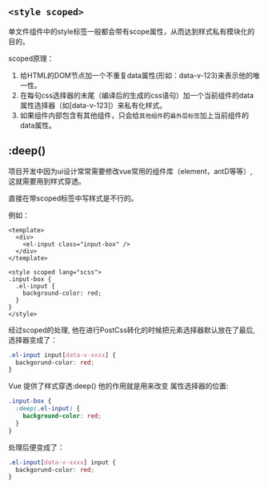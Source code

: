 ## `<style scoped>`
单文件组件中的style标签一般都会带有scope属性，从而达到样式私有模块化的目的。

scoped原理：
1. 给HTML的DOM节点加一个不重复data属性(形如：data-v-123)来表示他的唯一性。
2. 在每句css选择器的末尾（编译后的生成的css语句）加一个当前组件的data属性选择器（如[data-v-123]）来私有化样式。
3. 如果组件内部包含有其他组件，只会给`其他组件`的`最外层标签`加上当前组件的data属性。


## :deep()

项目开发中因为ui设计常常需要修改vue常用的组件库（element，antD等等）, 这就需要用到样式穿透。

直接在带scoped标签中写样式是不行的。

例如：
```vue
<template>
  <div>
    <el-input class="input-box" />
  </div>
</template>

<style scoped lang="scss">
.input-box {
  .el-input {
    background-color: red;
  }
}
</style>
```
经过scoped的处理, 他在进行PostCss转化的时候把元素选择器默认放在了最后, 选择器变成了：

```css
.el-input input[data-v-xxxx] {
  backgorund-color: red;
}
```
Vue 提供了样式穿透:deep() 他的作用就是用来改变 属性选择器的位置:
```css
.input-box {
  :deep(.el-input) {
    background-color: red;
  }
}
```
处理后便变成了：
```css
.el-input[data-v-xxxx] input {
  backgorund-color: red;
}
```